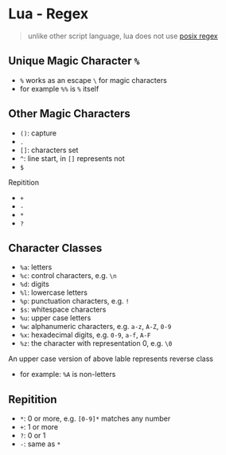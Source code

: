 # Lua - Regex

> unlike other script language, lua does not use [posix regex](regex.md)


## Unique Magic Character `%`

- `%` works as an escape `\` for magic characters
- for example `%%` is `%` itself

## Other Magic Characters


- `()`: capture
- `.`
- `[]`: characters set
- `^`: line start, in `[]` represents not
- `$`

Repitition

- `+`
- `-`
- `*`
- `?`

## Character Classes

- `%a`: letters
- `%c`: control characters, e.g. `\n`
- `%d`: digits
- `%l`: lowercase letters
- `%p`: punctuation characters, e.g. `!`
- `$s`: whitespace characters
- `%u`: upper case letters
- `%w`: alphanumeric characters, e.g. `a-z`, `A-Z`, `0-9`
- `%x`: hexadecimal digits, e.g. `0-9`, `a-f`, `A-F`
- `%z`: the character with representation 0, e.g. `\0`

An upper case version of above lable represents reverse class

- for example: `%A` is non-letters

## Repitition

- `*`: 0 or more, e.g. `[0-9]*` matches any number
- `+`: 1 or more
- `?`: 0 or 1
- `-`: same as `*` 

